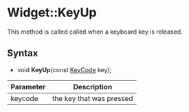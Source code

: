 # Widget::KeyUp

This method is called called when a keyboard key is released.

## Syntax

- void **KeyUp**(const [KeyCode](Constants.md#KeyCode) key);

| Parameter | Description |
|---|---|
| keycode | the key that was pressed |
